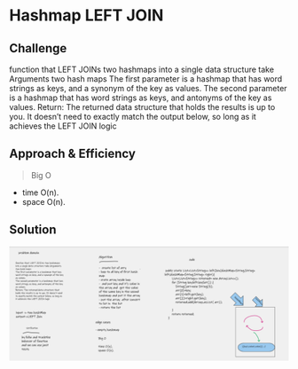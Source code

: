 # Hashmap LEFT JOIN


## Challenge
function that LEFT JOINs two hashmaps into a single data structure take Arguments two hash maps
The first parameter is a hashmap that has word strings as keys, and a synonym of the key as values.
The second parameter is a hashmap that has word strings as keys, and antonyms of the key as values.
Return: The returned data structure that holds the results is up to you. It doesn’t need to exactly match the output below, so long as it achieves the LEFT JOIN logic

## Approach & Efficiency
> Big O

- time O(n).
- space O(n).

## Solution
![leftjoin.png](leftjoin.png)